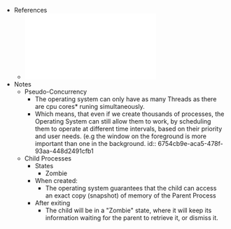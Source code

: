 - References
	- ![Programacao com Processos e Tarefas 2024-25.pdf](../assets/Programacao_com_Processos_e_Tarefas_2024-25_1733609965851_0.pdf)
- Notes
	- Pseudo-Concurrency
		- The operating system can only have as many Threads as there are cpu cores* runing simultaneously.
		- Which means, that even if we create thousands of processes, the Operating System can still allow them to work, by scheduling them to operate at different time intervals, based on their priority and user needs. (e.g the window on the foreground is more important than one in the background.
		  id:: 6754cb9e-aca5-478f-93aa-448d2491cfb1
	- Child Processes
		- States
			- Zombie
		- When created:
			- The operating system guarantees that the child can access an exact copy (snapshot) of memory of the Parent Process
		- After exiting
			- The child will be in a "Zombie" state, where it will keep its information waiting for the parent to retrieve it, or dismiss it.